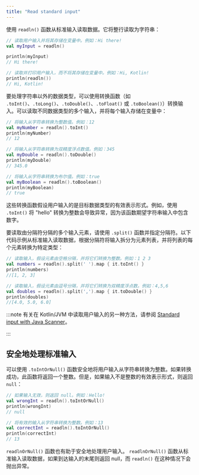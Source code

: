```yaml
---
title: "Read standard input"
---
```

使用 `readln()` 函数从标准输入读取数据。它将整行读取为字符串：

```kotlin
// 读取用户输入并将其存储在变量中。例如：Hi there!
val myInput = readln()

println(myInput)
// Hi there!

// 读取并打印用户输入，而不将其存储在变量中。例如：Hi, Kotlin!
println(readln())
// Hi, Kotlin!
```

要处理字符串以外的数据类型，可以使用转换函数（如 `.toInt()`、`.toLong()`、`.toDouble()`、`.toFloat()` 或 `.toBoolean()`）转换输入。可以读取不同数据类型的多个输入，并将每个输入存储在变量中：

```kotlin
// 将输入从字符串转换为整数值。例如：12
val myNumber = readln().toInt()
println(myNumber)
// 12

// 将输入从字符串转换为双精度浮点数值。例如：345
val myDouble = readln().toDouble()
println(myDouble)
// 345.0

// 将输入从字符串转换为布尔值。例如：true
val myBoolean = readln().toBoolean()
println(myBoolean)
// true
```

这些转换函数假设用户输入的是目标数据类型的有效表示形式。例如，使用 `.toInt()` 将 "hello" 转换为整数会导致异常，因为该函数期望字符串输入中包含数字。

要读取由分隔符分隔的多个输入元素，请使用 `.split()` 函数并指定分隔符。以下代码示例从标准输入读取数据，根据分隔符将输入拆分为元素列表，并将列表的每个元素转换为特定类型：

```kotlin
// 读取输入，假设元素由空格分隔，并将它们转换为整数。例如：1 2 3
val numbers = readln().split(' ').map { it.toInt() }
println(numbers)
//[1, 2, 3]

// 读取输入，假设元素由逗号分隔，并将它们转换为双精度浮点数。例如：4,5,6
val doubles = readln().split(',').map { it.toDouble() }
println(doubles)
//[4.0, 5.0, 6.0]
```

:::note
有关在 Kotlin/JVM 中读取用户输入的另一种方法，请参阅 [Standard input with Java Scanner](standard-input)。

:::

## 安全地处理标准输入

可以使用 `.toIntOrNull()` 函数安全地将用户输入从字符串转换为整数。如果转换成功，此函数将返回一个整数。但是，如果输入不是整数的有效表示形式，则返回 `null`：

```kotlin
// 如果输入无效，则返回 null。例如：Hello!
val wrongInt = readln().toIntOrNull()
println(wrongInt)
// null

// 将有效的输入从字符串转换为整数。例如：13
val correctInt = readln().toIntOrNull()
println(correctInt)
// 13
```

`readlnOrNull()` 函数也有助于安全地处理用户输入。 `readlnOrNull()` 函数从标准输入读取数据，如果到达输入的末尾则返回 null，而 `readln()` 在这种情况下会抛出异常。